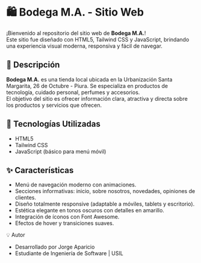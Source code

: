 # 🛍️ Bodega M.A. - Sitio Web

¡Bienvenido al repositorio del sitio web de **Bodega M.A.**!  
Este sitio fue diseñado con HTML5, Tailwind CSS y JavaScript, brindando una experiencia visual moderna, responsiva y fácil de navegar.

## 📌 Descripción

**Bodega M.A.** es una tienda local ubicada en la Urbanización Santa Margarita, 26 de Octubre - Piura. Se especializa en productos de tecnología, cuidado personal, perfumes y accesorios.  
El objetivo del sitio es ofrecer información clara, atractiva y directa sobre los productos y servicios que ofrecen.

## 🧱 Tecnologías Utilizadas

- HTML5
- Tailwind CSS
- JavaScript (básico para menú móvil)
## ✨ Características

- Menú de navegación moderno con animaciones.
- Secciones informativas: inicio, sobre nosotros, novedades, opiniones de clientes.
- Diseño totalmente responsive (adaptable a móviles, tablets y escritorio).
- Estética elegante en tonos oscuros con detalles en amarillo.
- Integración de íconos con Font Awesome.
- Efectos de hover y transiciones suaves.
  
💡 Autor
- Desarrollado por Jorge Aparicio
- Estudiante de Ingeniería de Software | USIL

